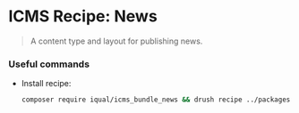 # ICMS Recipe: News

> A content type and layout for publishing news.

### Useful commands
- Install recipe:
  ```bash
  composer require iqual/icms_bundle_news && drush recipe ../packages/icms_bundle_news
  ```
